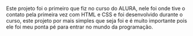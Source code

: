 Este projeto foi o primeiro que fiz no curso do ALURA, nele foi onde tive o contato pela primeira vez com HTML e CSS e foi desenvolvido durante o curso, este projeto por mais simples que seja foi e é muito importante
pois ele foi meu ponta pé para entrar no mundo da programação.
